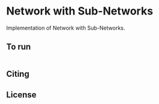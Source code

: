 # Network with Sub-Networks #
Implementation of Network with Sub-Networks.


## To run ##
```
```


## Citing ##


## License ##

